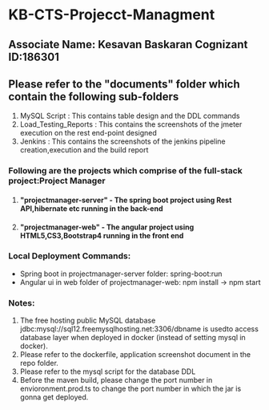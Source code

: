 # KB-CTS-Projecct-Managment
<h2>Associate Name: Kesavan Baskaran Cognizant ID:186301</h2>
<h2>Please refer to the "documents" folder which contain the following sub-folders</h2>
<ol>
	<li>MySQL Script : This contains table design and the DDL commands </li>
	<li>Load_Testing_Reports : This contains the screenshots of the jmeter execution on the rest end-point designed</li>
	<li>Jenkins : This contains the screenshots of the jenkins pipeline creation,execution and the build report</li>
</ol>
<h3>Following are the projects which comprise of the full-stack project:Project Manager</h3>
<ol>
   <li><h4>"projectmanager-server" - The spring boot project using Rest API,hibernate etc running in the back-end </h4></li>
   <li><h4>"projectmanager-web" - The angular project using HTML5,CS3,Bootstrap4 running in the front end</h4></li>
</ol>



<h3>Local Deployment Commands:</h3>
<ul>
<li>Spring boot in projectmanager-server folder: spring-boot:run</li>
<li>Angular ui in web folder of projectmanager-web: npm install -> npm start</li>
</ul>



<h3>Notes: </h3>
<ol>
<li>The free hosting public MySQL database jdbc:mysql://sql12.freemysqlhosting.net:3306/dbname is usedto access database layer when deployed in docker (instead of setting mysql in docker).</li>
<li>Please refer to the dockerfile, application screenshot document in the repo folder.</li>
<li>Please refer to the mysql script for the database DDL</li>
<li>Before the maven build, please change the port number in envioronment.prod.ts to change the port number in which the jar is gonna get deployed.</li>
</ol>
